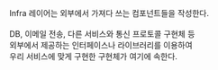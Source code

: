 Infra 레이어는 외부에서 가져다 쓰는 컴포넌트들을 작성한다.<br><br>
DB, 이메일 전송, 다른 서비스와 통신 프로토콜 구현체 등<br>
외부에서 제공하는 인터페이스나 라이브러리를 이용하여<br>
우리 서비스에 맞게 구현한 구현체가 여기에 속한다.